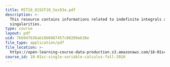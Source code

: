 ```yaml
---
title: MIT18_01SCF10_Ses93a.pdf
description: >-
  This resource contains informations related to indefinite integrals and
  singularities.
type: course
layout: pdf
uid: 7bb947636ab18b0887457c00209ab38e
file_type: application/pdf
file_location: >-
  https://open-learning-course-data-production.s3.amazonaws.com/18-01sc-single-variable-calculus-fall-2010/7bb947636ab18b0887457c00209ab38e_MIT18_01SCF10_Ses93a.pdf
course_id: 18-01sc-single-variable-calculus-fall-2010
---
```

